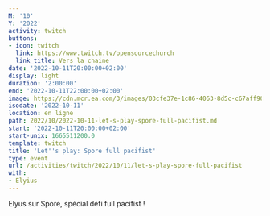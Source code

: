 ```yaml
---
M: '10'
Y: '2022'
activity: twitch
buttons:
- icon: twitch
  link: https://www.twitch.tv/opensourcechurch
  link_title: Vers la chaine
date: '2022-10-11T20:00:00+02:00'
display: light
duration: '2:00:00'
end: '2022-10-11T22:00:00+02:00'
image: https://cdn.mcr.ea.com/3/images/03cfe37e-1c86-4063-8d5c-c67aff90a293/1587735143-0x0-0-0.jpg
isodate: '2022-10-11'
location: en ligne
path: 2022/10/2022-10-11-let-s-play-spore-full-pacifist.md
start: '2022-10-11T20:00:00+02:00'
start-unix: 1665511200.0
template: twitch
title: 'Let''s play: Spore full pacifist'
type: event
url: /activities/twitch/2022/10/11/let-s-play-spore-full-pacifist
with:
- Elyius
---
```

Elyus sur Spore, spécial défi full pacifist !